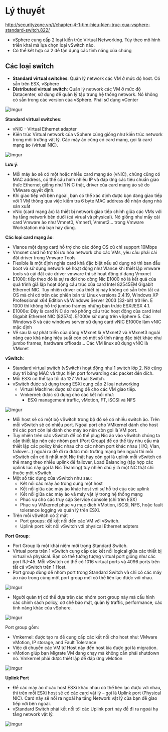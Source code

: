 # Lý thuyết

http://securityzone.vn/t/chapter-4-1-tim-hieu-kien-truc-cua-vsphere-standard-switch.822/

-	vSphere cung cấp 2 loại kiến trúc Virtual Networking. Tùy theo mô hình triển khai mà lựa chọn loại vSwitch nào.
-	Có thể kết hợp cả 2 để tận dụng các tính năng của chúng

## Các loại switch

-	**Standard virtual switches**: Quản lý network các VM ở mức độ host. Có sẵn trên ESX, vSphere
-	**Distributed virtual switch**: Quản lý network các VM ở mức độ Datacenter, sử dụng để quản lý tập trung hệ thống network. Nó không có sẵn trong các version của vSphere. Phải sử dụng vCenter

![Imgur](https://i.imgur.com/3HoL3tx.png)

**Standard virtual switches**:

-	 vNIC - Virtual Ethernet adapter
-	Kiến trúc Virtual network của vSphere cũng giống như kiến trúc network trong môi trường vật lý. Các máy ảo cũng có card mạng, gọi là card mạng ảo (virtual NIC).

![Imgur](https://i.imgur.com/QE8KEkm.png)

**Lưu ý**:
-	Mỗi máy ảo sẽ có một hoặc nhiều card mạng ảo (vNIC), chúng cũng có MAC address, có thể cấu hình nhiều IP và đáp ứng các tiêu chuẩn giao thức Ethernet giống như 1 NIC thật, driver của card mạng ảo sẽ do VMware quyết định.
-	Khi giao tiếp với bên ngoài, bạn có thể xác định được bạn đang giao tiếp với 1 VM thông qua việc kiểm tra 6 byte MAC address để nhận dạng nhà sản xuất
-	vNic (card mạng ảo) là thiết bị network giao tiếp chính giữa các VMs với hạ tầng network bên dưới (cả virual và physical). Nó giống như mấy cái card Vmware ảo như Vmnet0, Vmnet1, Vmnet2… trong Vmware Workstation mà bạn hay dùng.

**Các loại card mạng ảo**:

-	Vlance một dạng card hỗ trợ cho các dòng OS cũ chỉ support 10Mbps
-	Vmxnet card hỗ trợ tối ưu hóa network cho các VMs, yêu cầu phải cài đặt driver trong Vmware Tools
-	Flexible là một định nghĩa card khá đặc biệt nếu sử dụng nó thì ban đầu boot và sử dụng network sẽ hoạt động như Vlance khi thiết lập vmware tools và cái đặt các driver vmware thì sẽ hoạt động ở dạng Vmxnet
-	E1000: tiếp theo đó là sự ra đời cho dòng Nic E1000 nó là kết quả của quá trình giả lập hoạt động cấu trúc của card Intel 82545EM Gigabit Ethernet NIC. Tuy nhiên driver của thiết bị này không có sẵn trên tất cả OS mà chỉ có trên các phiên bản từ Linux versions 2.4.19, Windows XP Professional x64 Edition và Windows Server 2003 (32-bit) trở lên. E 1000 thì không hỗ trợ jumbo frames những bản trước ESXi/ESX 4.1.
-	E1000e: Đây là card NIC ảo mô phổng cấu trúc hoạt động của card intel Gigabit Ethernet NIC (82574). E1000e sử dụng trên vSphere 5. Các Windows 8 và các windows server sử dụng card vNIC E1000e làm vNIC mặc định
-	Về sau là sự phát triển của dòng VMxnet là VMxnet2 và VMxnet3 ngoài nâng cao khả năng hiệu suất còn có một số tính năng đặc biệt khác như jumbo frames, hardware offloads… Các VM linux sử dụng vNIC là VMxnet

**vSwitch**:
-	Standard virtual switch (vSwitch) hoạt động như 1 switch lớp 2. Nó cũng duy trì bảng MAC và thực hiện port forwarding các packet đến đích.
-	Mỗi ESXi có thể tạo tối đa 127 Virtual Switch.
-	vSwitch được sử dụng trong ESXi cung cấp 2 loại networking
    -	Virtual Machine: được sử dụng để cho các VM giao tiếp.
    -	Vmkernel: được sử dụng cho các kết nối như:
        -	ESXi management traffic, vMotion, FT, iSCSI và NFS

![Imgur](https://i.imgur.com/EMQtgAo.png)

-	Mỗi host sẽ có một bộ vSwitch trong bộ đó sẽ có nhiều switch ảo. Trên mỗi vSwitch sẽ có nhiều port. Ngoài port cho VMkernel dành cho host thì các port còn lại dành cho máy ảo nên còn gọi là VM port.
-	Tuy nhiên trên các vSwitch để có thể plug Nic ảo vào vSwitch chúng ta cần thiết lập nên các nhóm port (Port Group) để có thể tùy nhu cầu mà thiết lập các policy khác nhau cho các nhóm port khác nhau ( I/O, Vlan, failover…) ngoài ra để đi ra được môi trường mạng bên ngoài thì mỗi vSwitch cần có ít nhất một Nic thật hay còn gọi là uplink mỗi vSwitch có thể mang theo nhiều uplink để failover, Load Balancing (tập hợp các uplink lúc này gọi là Nic Teaming) tuy nhiên chú ý là một NC thật chỉ thuộc một vSwitch.
-	Một số tác dụng của vSwitch như sau:
    -	Kết nối các máy ảo trong cung một host
    -	Kết nối giữa các máy ảo khác host với sự hỗ trợ của các uplink
    -	Kết nối giữa các máy ảo và máy vật lý trong hệ thống mạng
    -	Phuc vụ cho các truy cập Service console (chỉ trên ESX)
    -	Phục vụ VMkernel phục vụ mục đích VMotion, iSCSI, NFS, hoặc fault tolerance logging và quản lý trên ESXi.
-	Trên mỗi vSwitch có 2 mặt
    -	Port groups: để kết nối đến các VM với vSwitch.
    -	Uplink port: kết nối vSwitch với physical Ethernet adpters

**Port Group**:
-	Port Group là một khái niệm mới trong Standard Switch.
-	Virtual ports trên 1 vSwitch cung cấp các kết nối logical giữa các thiết bị virtual và physical. Bạn có thể tưởng tượng virtual port giống như các port RJ-45. Mỗi vSwitch có thể có 1016 virtual ports và 4096 ports trên tất cả vSwitch trên 1 Host.
-	Port group dùng để nhóm port trong Standard Switch và chỉ có các máy ảo nào trong cùng một port group mới có thể liên lạc được với nhau.

![Imgur](https://i.imgur.com/V1HKQ6W.png)

-	Người quản trị có thể dựa trên các nhóm port group này mà cấu hình các chính sách policy, cơ chế bảo mật, quản lý traffic, performance, các tính năng khác của vSphere.

![Imgur](https://i.imgur.com/PdbOTkX.png)

Port group gồm:

-	Vmkernel: được tạo ra để cung cấp các kết nối cho host như: VMware vMotion, IP storage, and Fault Tolerance
-	Việc di chuyển các VM từ Host này đến host kia được gọi là migration.
-	vMotion giúp bạn Migrate VM đang chạy mà không cần phải shutdown nó. Vmkernel phải được thiết lập để đáp ứng vMotion

![Imgur](https://i.imgur.com/LRHG7Cg.png)

**Uplink Port**

-	Để các máy ảo ở các host ESXi khác nhau có thể liên lạc được với nhau, thì trên mỗi ESXi host sẽ có các card vật lý – gọi là Uplink port (Physical NIC). Card này sẽ nối ra ngoài hạ tầng Network vật lý của bạn để giao tiếp với bên ngoài.
-	vStandard Switch phải kết nối tới các Uplink port này để đi ra ngoài hạ tầng network vật lý.

![Imgur](https://i.imgur.com/48dphfw.png)
